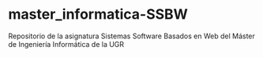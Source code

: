 # master_informatica-SSBW
Repositorio de la asignatura Sistemas Software Basados en Web del Máster de Ingeniería Informática de la UGR
